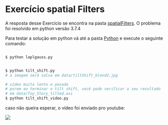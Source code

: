 # Exercício spatial Filters

A resposta desse Exercício se encontra na pasta [spatialFilters](spatialFilters/). O problema foi resolvido em python versão 3.7.4

Para testar a solução em python vá até a pasta [Python](spatialFilters/Python/) e execute o seguinte comando:

```zsh

$ python laplgauss.py 

```

```zsh 

$ python tilt_shift.py
# a imagem será salva em data/tiltShift_blend2.jpg
``` 

```zsh
# vídeo muito lento e pesado
# porem ao terminar o tilt shift, você pode verificar o seu resultado
# em data/Toy_Story_tilted.avi
$ python tilt_shift_video.py 
```

caso não queira esperar, o vídeo foi enviado pro youtube:

[![](http://img.youtube.com/vi/y_mbSRrWVj0/0.jpg)](http://www.youtube.com/watch?v=y_mbSRrWVj0 "")
